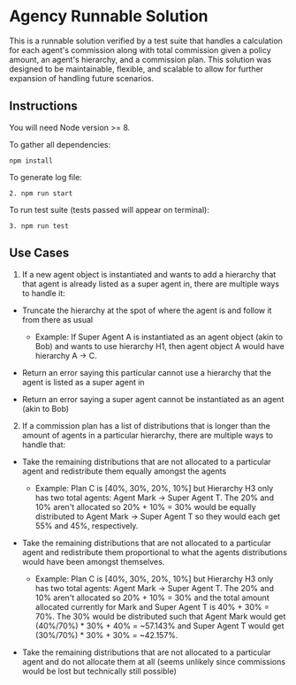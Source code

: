 # Agency Runnable Solution

This is a runnable solution verified by a test suite that handles a calculation for each agent's commission along with total commission given a policy amount, an agent's hierarchy, and a commission plan. This solution was designed to be maintainable, flexible, and scalable to allow for further expansion of handling future scenarios.

## Instructions

You will need Node version >= 8.

To gather all dependencies:

```
npm install
```

To generate log file:

```
2. npm run start
```

To run test suite (tests passed will appear on terminal):

```
3. npm run test
```

## Use Cases

1. If a new agent object is instantiated and wants to add a hierarchy that that agent is already listed as a super agent in, there are multiple ways to handle it:

- Truncate the hierarchy at the spot of where the agent is and follow it from there as usual

   * Example: If Super Agent A is instantiated as an agent object (akin to Bob) and wants to use hierarchy H1, then agent object A would have hierarchy A -> C.

- Return an error saying this particular cannot use a hierarchy that the agent is listed as a super agent in
- Return an error saying a super agent cannot be instantiated as an agent (akin to Bob)

2. If a commission plan has a list of distributions that is longer than the amount of agents in a particular hierarchy, there are multiple ways to handle that:

- Take the remaining distributions that are not allocated to a particular agent and redistribute them equally amongst the agents

  * Example: Plan C is [40%, 30%, 20%, 10%] but Hierarchy H3 only has two total agents: Agent Mark -> Super Agent T. The 20% and 10% aren't allocated so 20% + 10% = 30% would be equally distributed to Agent Mark -> Super Agent T so they would each get 55% and 45%, respectively.

- Take the remaining distributions that are not allocated to a particular agent and redistribute them proportional to what the agents distributions would have been amongst themselves.

  * Example: Plan C is [40%, 30%, 20%, 10%] but Hierarchy H3 only has two total agents: Agent Mark -> Super Agent T. The 20% and 10% aren't allocated so 20% + 10% = 30% and the total amount allocated currently for Mark and Super Agent T is 40% + 30% = 70%. The 30% would be distributed such that Agent Mark would get (40%/70%) * 30% + 40% = ~57.143% and Super Agent T would get (30%/70%) * 30% + 30% = ~42.157%.

- Take the remaining distributions that are not allocated to a particular agent and do not allocate them at all (seems unlikely since commissions would be lost but technically still possible)

